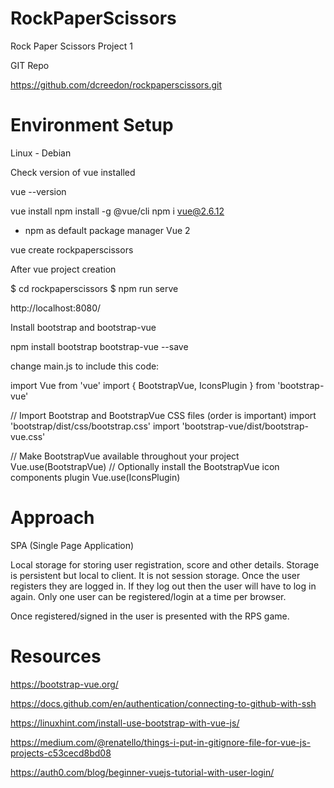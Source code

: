 # RockPaperScissors
Rock Paper Scissors Project 1

GIT Repo

https://github.com/dcreedon/rockpaperscissors.git

# Environment Setup

Linux - Debian

Check version of vue installed 

vue --version

vue install
npm install -g @vue/cli
npm i vue@2.6.12

- npm as default package manager Vue 2

vue create rockpaperscissors

After vue project creation

 $ cd rockpaperscissors
 $ npm run serve

http://localhost:8080/

Install bootstrap and bootstrap-vue

npm install bootstrap bootstrap-vue --save


change main.js to include this code:

import Vue from 'vue'
import { BootstrapVue, IconsPlugin } from 'bootstrap-vue'

// Import Bootstrap and BootstrapVue CSS files (order is important)
import 'bootstrap/dist/css/bootstrap.css'
import 'bootstrap-vue/dist/bootstrap-vue.css'

// Make BootstrapVue available throughout your project
Vue.use(BootstrapVue)
// Optionally install the BootstrapVue icon components plugin
Vue.use(IconsPlugin)


# Approach
 
 SPA (Single Page Application)

 Local storage for storing user registration, score and other details.
 Storage is persistent but local to client. It is not session storage.
 Once the user registers they are logged in.
 If they log out then the user will have to log in again.
 Only one user can be registered/login at a time per browser.

 Once registered/signed in the user is presented with the RPS game.


# Resources

https://bootstrap-vue.org/

https://docs.github.com/en/authentication/connecting-to-github-with-ssh

https://linuxhint.com/install-use-bootstrap-with-vue-js/

https://medium.com/@renatello/things-i-put-in-gitignore-file-for-vue-js-projects-c53cecd8bd08

https://auth0.com/blog/beginner-vuejs-tutorial-with-user-login/

